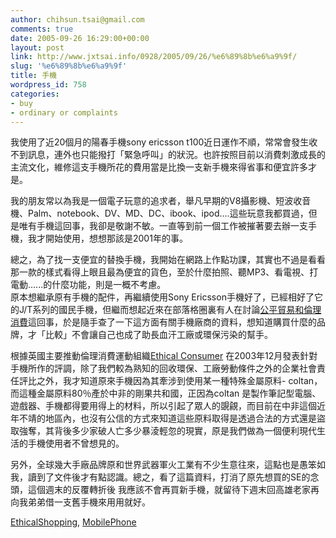 ```yaml
---
author: chihsun.tsai@gmail.com
comments: true
date: 2005-09-26 16:29:00+00:00
layout: post
link: http://www.jxtsai.info/0928/2005/09/26/%e6%89%8b%e6%a9%9f/
slug: '%e6%89%8b%e6%a9%9f'
title: 手機
wordpress_id: 758
categories:
- buy
- ordinary or complaints
---
```


我使用了近20個月的陽春手機sony ericsson t100近日運作不順，常常會發生收不到訊息，連外也只能撥打「緊急呼叫」的狀況。也許按照目前以消費刺激成長的主流文化，維修這支手機所花的費用當是比換一支新手機來得省事和便宜許多才是。  
  
我的朋友常以為我是一個電子玩意的追求者，舉凡早期的V8攝影機、短波收音機、Palm、notebook、DV、MD、DC、ibook、ipod....這些玩意我都買過，但是唯有手機這回事，我卻是敬謝不敏。一直等到前一個工作被摧著要去辦一支手機，我才開始使用，想想那該是2001年的事。  
  
總之，為了找一支便宜的替換手機，我開始在網路上作點功課，其實也不過是看看那一款的樣式看得上眼且最為便宜的貨色，至於什麼拍照、聽MP3、看電視、打電動......的什麼功能，則是一概不考慮。  
原本想繼承原有手機的配件，再繼續使用Sony Ericsson手機好了，已經相好了它的J/T系列的國民手機，但繼而想起近來在部落格圈裏有人在討論[公平貿易和倫理消費](http://www.jxtsai.info/blog/)這回事，於是隨手查了一下這方面有關手機廠商的資料，想知道購買什麼的品牌，才「比較」不會讓自己也成了助長血汗工廠或環保污染的幫手。  
  
根據英國主要推動倫理消費運動組織[Ethical Consumer](http://www.jxtsai.info/blog/) 在2003年12月發表針對手機所作的評調，除了我們較為熟知的回收環保、工廠勞動條件之外的企業社會責任評比之外，我才知道原來手機因為其牽涉到使用某一種特殊金屬原料- coltan，而這種金屬原料80％產於中非的剛果共和國，正因為coltan 是製作筆記型電腦、遊戲器、手機都得要用得上的材料，所以引起了眾人的覬覦，而目前在中非這個近年不靖的地區內，也沒有公信的方式來知道這些原料取得是透過合法的方式還是盜取強奪，其背後多少家破人亡多少暴淩輕忽的現實，原是我們做為一個便利現代生活的手機使用者不曾想見的。  
  
另外，全球幾大手廠品牌原和世界武器軍火工業有不少生意往來，這點也是愚笨如我，讀到了文件後才有點認識。總之，看了這篇資料，打消了原先想買的SE的念頭，這個週末的反覆轉折後 我應該不會再買新手機，就留待下週末回高雄老家再向我弟弟借一支舊手機來用用就好。  
  
[EthicalShopping](http://www.jxtsai.info/blog/), [MobilePhone](http://www.jxtsai.info/blog/)
